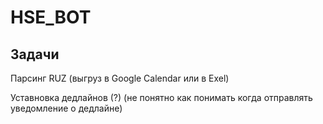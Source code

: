 # HSE_BOT
## Задачи

Парсинг RUZ (выгруз в Google Calendar или в Exel)

Уставновка дедлайнов (?) (не понятно как понимать когда отправлять уведомление о дедлайне)
